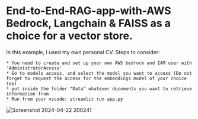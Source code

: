 # End-to-End-RAG-app-with-AWS Bedrock, Langchain & FAISS as a choice for a vector store.

In this example, I used my own personal CV.
Steps to consider:


    * You need to create and set up your own AWS bedrock and IAM user with 'AdministratorAccess'
    * Go to models access, and select the model you want to access (Do not forget to request the access for the embeddings model of your choice too)
    * put inside the folder "Data" whatever documents you want to retrieve information from
    * Run from your vscode: streamlit run app.py

![Screenshot 2024-04-22 200241](https://github.com/Sam1brahim/nd-to-End-RAG-app-with-Sreamlit/assets/84968960/1d069b16-b836-4cb3-a1f8-e12a2137d569)

